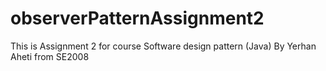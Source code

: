 # observerPatternAssignment2
This is Assignment 2 for course Software design pattern (Java)
By Yerhan Aheti from SE2008
